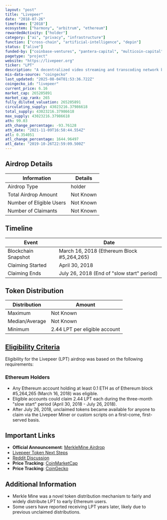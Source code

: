 ```yaml
---
layout: "post"
title: "Livepeer"
date: "2018-07-26"
timeframe: ["2018"]
ecosystem: ["harmony", "arbitrum", "ethereum"]
rewardedActivity: ["holder"]
category: ["ai", "privacy", "infrastructure"]
function: ["cross-chain", "artificial-intelligence", "depin"]
status: ["alive"]
funded-by: ["coinbase-ventures", "pantera-capital", "multicoin-capital"]
pagetype: "project"
website: "https://livepeer.org"
ticker: "LPT"
description: "A decentralized video streaming and transcoding network built on Ethereum."
mis-data-source: "coingecko"
last_updated: "2025-08-04T01:53:36.722Z"
coingecko_id: "livepeer"
current_price: 6.16
market_cap: 265205891
market_cap_rank: 265
fully_diluted_valuation: 265205891
circulating_supply: 43023216.37986618
total_supply: 43023216.37986618
max_supply: 43023216.37986618
ath: 99.03
ath_change_percentage: -93.76128
ath_date: "2021-11-09T16:58:44.554Z"
atl: 0.354051
atl_change_percentage: 1644.96497
atl_date: "2019-10-26T22:59:09.500Z"
---
```


## Airdrop Details

| Information              | Details   |
| ------------------------ | --------- |
| Airdrop Type             | holder    |
| Total Airdrop Amount     | Not Known |
| Number of Eligible Users | Not Known |
| Number of Claimants      | Not Known |

## Timeline

| Event               | Date                                       |
| ------------------- | ------------------------------------------ |
| Blockchain Snapshot | March 16, 2018 (Ethereum Block #5,264,265) |
| Claiming Started    | April 30, 2018                             |
| Claiming Ends       | July 26, 2018 (End of "slow start" period) |

## Token Distribution

| Distribution   | Amount                        |
| -------------- | ----------------------------- |
| Maximum        | Not Known                     |
| Median/Average | Not Known                     |
| Minimum        | 2.44 LPT per eligible account |

## [Eligibility Criteria](https://forum.livepeer.org/t/introducing-the-merklemine/204)

Eligibility for the Livepeer (LPT) airdrop was based on the following requirements:

### Ethereum Holders
- Any Ethereum account holding at least 0.1 ETH as of Ethereum block #5,264,265 (March 16, 2018) was eligible.
- Eligible accounts could claim 2.44 LPT each during the three-month "slow start" period (April 30, 2018 - July 26, 2018).
- After July 26, 2018, unclaimed tokens became available for anyone to claim via the Livepeer Miner or custom scripts on a first-come, first-served basis.

## Important Links

- **Official Announcement**: [MerkleMine Airdrop](https://forum.livepeer.org/t/introducing-the-merklemine/204)
- [Livepeer Token Next Steps](https://forum.livepeer.org/t/so-youve-got-some-livepeer-tokens-what-next/293)
- [Reddit Discussion](https://www.reddit.com/r/livepeer/comments/r7h1dd/received_2137_lpt_out_of_the_blue_airdrop/)
- **Price Tracking**: [CoinMarketCap](https://coinmarketcap.com/currencies/livepeer/)
- **Price Tracking**: [CoinGecko](https://www.coingecko.com/en/coins/livepeer)

## Additional Information

- Merkle Mine was a novel token distribution mechanism to fairly and widely distribute LPT to early Ethereum users.
- Some users have reported receiving LPT years later, likely due to previous unclaimed distributions.